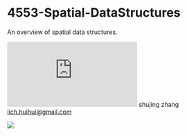# 4553-Spatial-DataStructures
An overview of spatial data structures.

![](http://bbs.seikuu.com/forum.php?mod=image&aid=52678&size=300x300&key=1dce48eaa4643b6b&nocache=yes&type=fixnone)
shujing zhang
lich.huihui@gmail.com

![](http://f.cl.ly/items/0D3Y183S0B011I0Q3A3O/spatial_image.gif)
